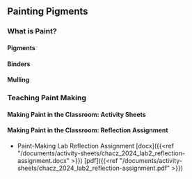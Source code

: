 ## Painting Pigments


### What is Paint?


#### Pigments


#### Binders


#### Mulling


### Teaching Paint Making


#### Making Paint in the Classroom: Activity Sheets


#### Making Paint in the Classroom: Reflection Assignment
- Paint-Making Lab Reflection Assignment [docx]({{<ref "/documents/activity-sheets/chacz_2024_lab2_reflection-assignment.docx" >}}) [pdf]({{<ref "/documents/activity-sheets/chacz_2024_lab2_reflection-assignment.pdf" >}})


